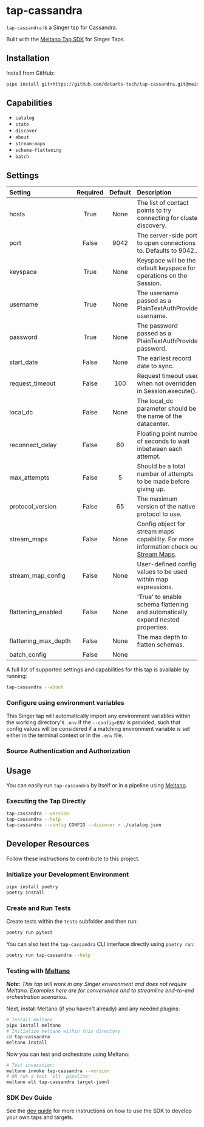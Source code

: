 # tap-cassandra

`tap-cassandra` is a Singer tap for Cassandra.

Built with the [Meltano Tap SDK](https://sdk.meltano.com) for Singer Taps.

<!--

Developer TODO: Update the below as needed to correctly describe the install procedure. For instance, if you do not have a PyPi repo, or if you want users to directly install from your git repo, you can modify this step as appropriate.

Install from PyPi:

```bash
pipx install tap-cassandra
```

-->

## Installation

Install from GitHub:

```bash
pipx install git+https://github.com/datarts-tech/tap-cassandra.git@main
```



## Capabilities

* `catalog`
* `state`
* `discover`
* `about`
* `stream-maps`
* `schema-flattening`
* `batch`

## Settings

| Setting             | Required | Default | Description |
|:--------------------|:--------:|:-------:|:------------|
| hosts               | True     | None    | The list of contact points to try connecting for cluster discovery. |
| port                | False    |    9042 | The server-side port to open connections to. Defaults to 9042.. |
| keyspace            | True     | None    | Keyspace will be the default keyspace for operations on the Session. |
| username            | True     | None    | The username passed as a PlainTextAuthProvider username. |
| password            | True     | None    | The password passed as a PlainTextAuthProvider password. |
| start_date          | False    | None    | The earliest record date to sync. |
| request_timeout     | False    |     100 | Request timeout used when not overridden in Session.execute(). |
| local_dc            | False    | None    | The local_dc parameter should be the name of the datacenter. |
| reconnect_delay     | False    |      60 | Floating point number of seconds to wait inbetween each attempt. |
| max_attempts        | False    |       5 | Should be a total number of attempts to be made before giving up. |
| protocol_version    | False    |      65 | The maximum version of the native protocol to use. |
| stream_maps         | False    | None    | Config object for stream maps capability. For more information check out [Stream Maps](https://sdk.meltano.com/en/latest/stream_maps.html). |
| stream_map_config   | False    | None    | User-defined config values to be used within map expressions. |
| flattening_enabled  | False    | None    | 'True' to enable schema flattening and automatically expand nested properties. |
| flattening_max_depth| False    | None    | The max depth to flatten schemas. |
| batch_config        | False    | None    |             |

A full list of supported settings and capabilities for this
tap is available by running:

```bash
tap-cassandra --about
```

### Configure using environment variables

This Singer tap will automatically import any environment variables within the working directory's
`.env` if the `--config=ENV` is provided, such that config values will be considered if a matching
environment variable is set either in the terminal context or in the `.env` file.

### Source Authentication and Authorization

<!--
Developer TODO: If your tap requires special access on the source system, or any special authentication requirements, provide those here.
-->

## Usage

You can easily run `tap-cassandra` by itself or in a pipeline using [Meltano](https://meltano.com/).

### Executing the Tap Directly

```bash
tap-cassandra --version
tap-cassandra --help
tap-cassandra --config CONFIG --discover > ./catalog.json
```

## Developer Resources

Follow these instructions to contribute to this project.

### Initialize your Development Environment

```bash
pipx install poetry
poetry install
```

### Create and Run Tests

Create tests within the `tests` subfolder and
  then run:

```bash
poetry run pytest
```

You can also test the `tap-cassandra` CLI interface directly using `poetry run`:

```bash
poetry run tap-cassandra --help
```

### Testing with [Meltano](https://www.meltano.com)

_**Note:** This tap will work in any Singer environment and does not require Meltano.
Examples here are for convenience and to streamline end-to-end orchestration scenarios._

<!--
Developer TODO:
Your project comes with a custom `meltano.yml` project file already created. Open the `meltano.yml` and follow any "TODO" items listed in
the file.
-->

Next, install Meltano (if you haven't already) and any needed plugins:

```bash
# Install meltano
pipx install meltano
# Initialize meltano within this directory
cd tap-cassandra
meltano install
```

Now you can test and orchestrate using Meltano:

```bash
# Test invocation:
meltano invoke tap-cassandra --version
# OR run a test `elt` pipeline:
meltano elt tap-cassandra target-jsonl
```

### SDK Dev Guide

See the [dev guide](https://sdk.meltano.com/en/latest/dev_guide.html) for more instructions on how to use the SDK to
develop your own taps and targets.
